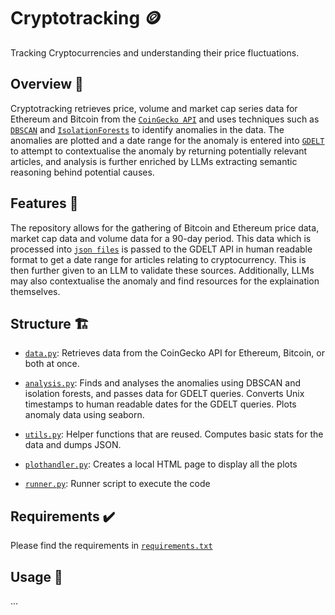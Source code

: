 # Cryptotracking 🪙

Tracking Cryptocurrencies and understanding their price fluctuations.

## Overview 📖

Cryptotracking retrieves price, volume and market cap series data for Ethereum and Bitcoin from the [`CoinGecko API`](https://www.coingecko.com/en/api) and uses techniques such as [`DBSCAN`](https://scikit-learn.org/stable/modules/generated/sklearn.cluster.DBSCAN.html) and [`IsolationForests`](https://scikit-learn.org/stable/modules/generated/sklearn.ensemble.IsolationForest.html) to identify anomalies in the data. The anomalies are plotted and a date range for the anomaly is entered into [`GDELT`](https://www.gdeltproject.org/) to attempt to contextualise the anomaly by returning potentially relevant articles, and analysis is further enriched by LLMs extracting semantic reasoning behind potential causes.

## Features 📲

The repository allows for the gathering of Bitcoin and Ethereum price data, market cap data and volume data for a 90-day period. This data which is processed into [`json files`](data/bitcoin_data.json) is passed to the GDELT API in human readable format to get a date range for articles relating to cryptocurrency. This is then further given to an LLM to validate these sources. Additionally, LLMs may also contextualise the anomaly and find resources for the explaination themselves.



## Structure 🏗️

- [`data.py`](data.py): Retrieves data from the CoinGecko API for Ethereum, Bitcoin, or both at once.
- [`analysis.py`](analysis.py): Finds and analyses the anomalies using DBSCAN and isolation forests, and passes data for GDELT queries. Converts Unix timestamps to human readable dates for the GDELT queries. Plots anomaly data using seaborn.

- [`utils.py`](utils.py): Helper functions that are reused. Computes basic stats for the data and dumps JSON.

- [`plothandler.py`](plothandler.py): Creates a local HTML page to display all the plots

- [`runner.py`](runner.py): Runner script to execute the code

## Requirements ✔️

Please find the requirements in [`requirements.txt`](requirements.txt)

## Usage 🔨

...